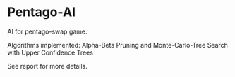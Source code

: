 # Pentago-AI

AI for pentago-swap game.

Algorithms implemented: Alpha-Beta Pruning and Monte-Carlo-Tree Search with Upper Confidence Trees

See report for more details.
